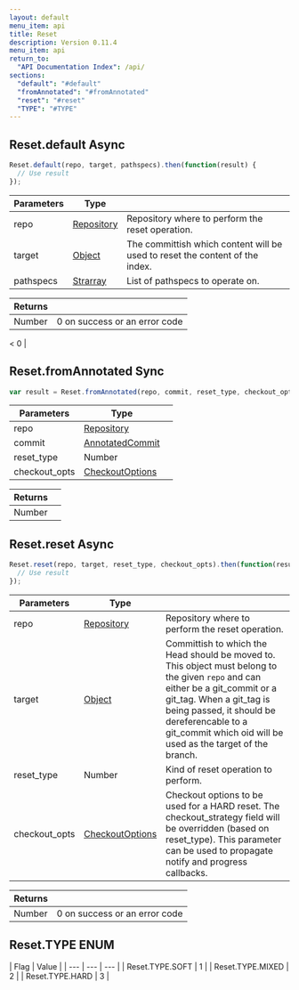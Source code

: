 ```yaml
---
layout: default
menu_item: api
title: Reset
description: Version 0.11.4
menu_item: api
return_to:
  "API Documentation Index": /api/
sections:
  "default": "#default"
  "fromAnnotated": "#fromAnnotated"
  "reset": "#reset"
  "TYPE": "#TYPE"
---
```


## <a name="default"></a><span>Reset.</span>default <span class="tags"><span class="async">Async</span></span>

```js
Reset.default(repo, target, pathspecs).then(function(result) {
  // Use result
});
```

| Parameters | Type |   |
| --- | --- | --- |
| repo | [Repository](/api/repository/) | Repository where to perform the reset operation. |
| target | [Object](/api/object/) | The committish which content will be used to reset the content of the index. |
| pathspecs | [Strarray](/api/strarray/) | List of pathspecs to operate on. |

| Returns |  |
| --- | --- |
| Number |  0 on success or an error code 
<
 0 |

## <a name="fromAnnotated"></a><span>Reset.</span>fromAnnotated <span class="tags"><span class="sync">Sync</span></span>

```js
var result = Reset.fromAnnotated(repo, commit, reset_type, checkout_opts);
```

| Parameters | Type |   |
| --- | --- | --- |
| repo | [Repository](/api/repository/) |  |
| commit | [AnnotatedCommit](/api/annotated_commit/) |  |
| reset_type | Number |  |
| checkout_opts | [CheckoutOptions](/api/checkout_options/) |  |

| Returns |  |
| --- | --- |
| Number |  |

## <a name="reset"></a><span>Reset.</span>reset <span class="tags"><span class="async">Async</span></span>

```js
Reset.reset(repo, target, reset_type, checkout_opts).then(function(result) {
  // Use result
});
```

| Parameters | Type |   |
| --- | --- | --- |
| repo | [Repository](/api/repository/) | Repository where to perform the reset operation. |
| target | [Object](/api/object/) | Committish to which the Head should be moved to. This object must belong to the given `repo` and can either be a git_commit or a git_tag. When a git_tag is being passed, it should be dereferencable to a git_commit which oid will be used as the target of the branch. |
| reset_type | Number | Kind of reset operation to perform. |
| checkout_opts | [CheckoutOptions](/api/checkout_options/) | Checkout options to be used for a HARD reset. The checkout_strategy field will be overridden (based on reset_type). This parameter can be used to propagate notify and progress callbacks. |

| Returns |  |
| --- | --- |
| Number |  0 on success or an error code |

## <a name="TYPE"></a><span>Reset.</span>TYPE <span class="tags"><span class="enum">ENUM</span></span>

| Flag | Value |
| --- | --- | --- |
| <span>Reset.TYPE.</span>SOFT | 1 |
| <span>Reset.TYPE.</span>MIXED | 2 |
| <span>Reset.TYPE.</span>HARD | 3 |

